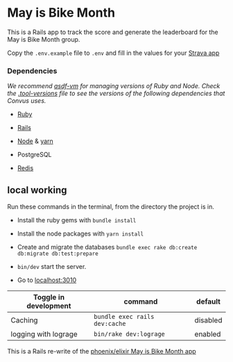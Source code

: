 # May is Bike Month

This is a Rails app to track the score and generate the leaderboard for the May is Bike Month group.

Copy the `.env.example` file to `.env` and fill in the values for your [Strava app](https://www.strava.com/settings/api)

### Dependencies

_We recommend [asdf-vm](https://asdf-vm.com/#/) for managing versions of Ruby and Node. Check the [.tool-versions](.tool-versions) file to see the versions of the following dependencies that Convus uses._

- [Ruby](http://www.ruby-lang.org/en/)

- [Rails](http://rubyonrails.org/)

- [Node](https://nodejs.org/en/) & [yarn](https://yarnpkg.com/en/)

- PostgreSQL

- [Redis](http://redis.io/)

## local working

Run these commands in the terminal, from the directory the project is in.

- Install the ruby gems with `bundle install`

- Install the node packages with `yarn install`

- Create and migrate the databases `bundle exec rake db:create db:migrate db:test:prepare`

- `bin/dev` start the server.

- Go to [localhost:3010](http://localhost:3009)

| Toggle in development | command                      | default  |
| ---------             | -------                      | -------  |
| Caching               | `bundle exec rails dev:cache`| disabled |
| logging with lograge  | `bin/rake dev:lograge`       | enabled  |



This is a Rails re-write of the [phoenix/elixir May is Bike Month app](https://github.com/MayIsBikeMonth/may_is_bike_month-elixir)